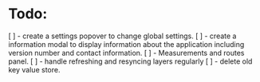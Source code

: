 # Todo:
 [ ] - create a settings popover to change global settings.
 [ ] - create a information modal to display information about the application including version number and contact information.
 [ ] - Measurements and routes panel. 
 [ ] - handle refreshing and resyncing layers regularly
 [ ] - delete old key value store.
 
